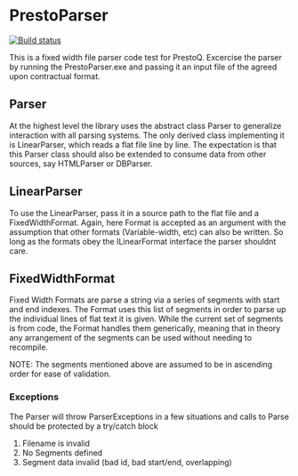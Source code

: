 # PrestoParser
[![Build status](https://ci.appveyor.com/api/projects/status/8trsd3xjx8wu7rmm?svg=true)](https://ci.appveyor.com/project/DQ88745/prestoparser)

This is a fixed width file parser code test for PrestoQ.  Excercise the parser by running the PrestoParser.exe and passing it an input file of the agreed upon contractual format.  

## Parser
At the highest level the library uses the abstract class Parser to generalize interaction with all parsing systems.  The only derived class implementing it is LinearParser, which reads a flat file line by line.  The expectation is that this Parser class should also be extended to consume data from other sources, say HTMLParser or DBParser.

## LinearParser
To use the LinearParser, pass it in a source path to the flat file and a FixedWidthFormat.  Again, here Format is accepted as an argument with the assumption that other formats (Variable-width, etc) can also be written.  So long as the formats obey the ILinearFormat interface the parser shouldnt care.

## FixedWidthFormat
Fixed Width Formats are parse a string via a series of segments with start and end indexes.  The Format uses this list of segments in order to parse up the individual lines of flat text it is given.  While the current set of segments is from code, the Format handles them generically, meaning that in theory any arrangement of the segments can be used without needing to recompile.

NOTE: The segments mentioned above are assumed to be in ascending order for ease of validation.

### Exceptions
The Parser will throw ParserExceptions in a few situations and calls to Parse should be protected by a try/catch block
1. Filename is invalid
2. No Segments defined
3. Segment data invalid (bad id, bad start/end, overlapping)
